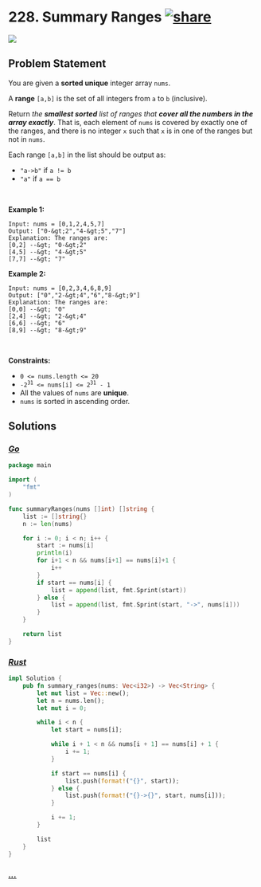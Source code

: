 # 228. Summary Ranges [![share]](https://leetcode.com/problems/summary-ranges/)

![][easy]

## Problem Statement

<p>You are given a <strong>sorted unique</strong> integer array <code>nums</code>.</p>
<p>A <strong>range</strong> <code>[a,b]</code> is the set of all integers from <code>a</code> to <code>b</code> (inclusive).</p>
<p>Return <em>the <strong>smallest sorted</strong> list of ranges that <strong>cover all the numbers in the array exactly</strong></em>. That is, each element of <code>nums</code> is covered by exactly one of the ranges, and there is no integer <code>x</code> such that <code>x</code> is in one of the ranges but not in <code>nums</code>.</p>
<p>Each range <code>[a,b]</code> in the list should be output as:</p>
<ul>
<li><code>"a-&gt;b"</code> if <code>a != b</code></li>
<li><code>"a"</code> if <code>a == b</code></li>
</ul>
<p> </p>
<p><strong class="example">Example 1:</strong></p>

```
Input: nums = [0,1,2,4,5,7]
Output: ["0-&gt;2","4-&gt;5","7"]
Explanation: The ranges are:
[0,2] --&gt; "0-&gt;2"
[4,5] --&gt; "4-&gt;5"
[7,7] --&gt; "7"
```

<p><strong class="example">Example 2:</strong></p>

```
Input: nums = [0,2,3,4,6,8,9]
Output: ["0","2-&gt;4","6","8-&gt;9"]
Explanation: The ranges are:
[0,0] --&gt; "0"
[2,4] --&gt; "2-&gt;4"
[6,6] --&gt; "6"
[8,9] --&gt; "8-&gt;9"
```

<p> </p>
<p><strong>Constraints:</strong></p>
<ul>
<li><code>0 &lt;= nums.length &lt;= 20</code></li>
<li><code>-2<sup>31</sup> &lt;= nums[i] &lt;= 2<sup>31</sup> - 1</code></li>
<li>All the values of <code>nums</code> are <strong>unique</strong>.</li>
<li><code>nums</code> is sorted in ascending order.</li>
</ul>

## Solutions

### [_Go_](summary_ranges.go)

```go [Go]
package main

import (
	"fmt"
)

func summaryRanges(nums []int) []string {
	list := []string{}
	n := len(nums)

	for i := 0; i < n; i++ {
		start := nums[i]
		println(i)
		for i+1 < n && nums[i+1] == nums[i]+1 {
			i++
		}
		if start == nums[i] {
			list = append(list, fmt.Sprint(start))
		} else {
			list = append(list, fmt.Sprint(start, "->", nums[i]))
		}
	}

	return list
}

```

### [_Rust_](summary_ranges.rs)

```rs [Rust]
impl Solution {
    pub fn summary_ranges(nums: Vec<i32>) -> Vec<String> {
        let mut list = Vec::new();
        let n = nums.len();
        let mut i = 0;

        while i < n {
            let start = nums[i];

            while i + 1 < n && nums[i + 1] == nums[i] + 1 {
                i += 1;
            }

            if start == nums[i] {
                list.push(format!("{}", start));
            } else {
                list.push(format!("{}->{}", start, nums[i]));
            }

            i += 1;
        }

        list
    }
}

```

### [_..._]()

```

```

<!----------------------------------{ link }--------------------------------->

[share]: https://graph.org/file/3ea5234dda646b71c574a.png
[easy]: https://img.shields.io/badge/Difficulty-Easy-bright.svg
[medium]: https://img.shields.io/badge/Difficulty-Medium-yellow.svg
[hard]: https://img.shields.io/badge/Difficulty-Hard-red.svg
